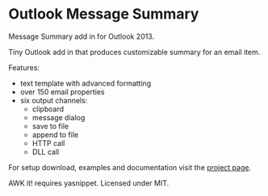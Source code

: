 # Outlook Message Summary

Message Summary add in for Outlook 2013.

Tiny Outlook add in that produces customizable summary for an email item.

Features:
  - text template with advanced formatting
  - over 150 email properties
  - six output channels:
    - clipboard
    - message dialog
    - save to file
    - append to file
    - HTTP call
    - DLL call

For setup download, examples and documentation visit the [project page](https://isikacek.com/projects/oms).

AWK it! requires yasnippet. Licensed under MIT.
